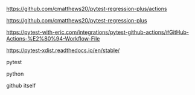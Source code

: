https://github.com/cmatthews20/pytest-regression-plus/actions


https://github.com/cmatthews20/pytest-regression-plus

https://pytest-with-eric.com/integrations/pytest-github-actions/#GitHub-Actions-%E2%80%94-Workflow-File 

https://pytest-xdist.readthedocs.io/en/stable/ 

pytest

python

github itself